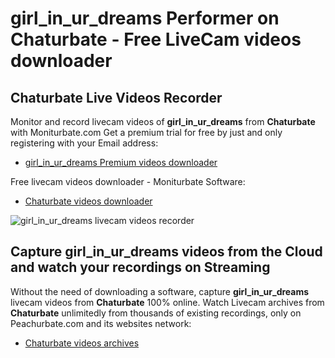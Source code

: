 # girl_in_ur_dreams Performer on Chaturbate - Free LiveCam videos downloader

## Chaturbate Live Videos Recorder

Monitor and record livecam videos of **girl_in_ur_dreams** from **Chaturbate** with Moniturbate.com
Get a premium trial for free by just and only registering with your Email address:
* [girl_in_ur_dreams Premium videos downloader](https://moniturbate.com/request-demo-licence-key.html)

Free livecam videos downloader - Moniturbate Software:
* [Chaturbate videos downloader](https://moniturbate.com/moniturbate-download-software.html)

![girl_in_ur_dreams livecam videos recorder](https://peachurnet.com/templates/moniturbate-software.png)


## Capture girl_in_ur_dreams videos from the Cloud and watch your recordings on Streaming

Without the need of downloading a software, capture **girl_in_ur_dreams** livecam videos from **Chaturbate** 100% online.
Watch Livecam archives from **Chaturbate** unlimitedly from thousands of existing recordings, only on Peachurbate.com and its websites network:
* [Chaturbate videos archives](https://peachurnet.com/)